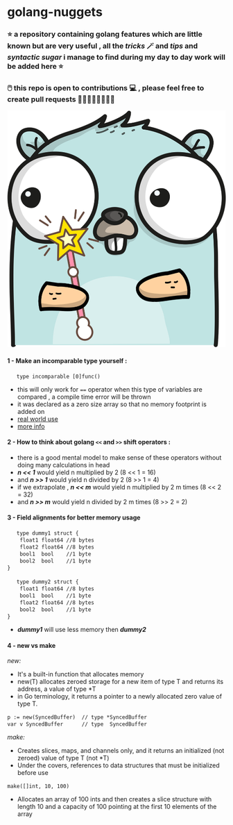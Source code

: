 # golang-nuggets
### ⭐  a repository containing golang features which are little known but are very useful , all the ***tricks*** 🪄 and ***tips*** and ***syntactic sugar*** i manage to find during my day to day work will be added here ⭐
### 🖱️ this repo is open to contributions 💻 , please feel free to create pull requests 🙏🏻🙏🏻🙏🏻🙏🏻


![alt text](https://github.com/danish-mehmood/golang-nuggets/blob/main/gopher.png)





#### 1 - Make an incomparable type yourself :
```golang
   type incomparable [0]func()
```
- this will only work for `==` operator when this type of variables are compared , a compile time error will be thrown
- it was declared as a zero size array so that no memory footprint is added on 
- [real world use ](https://github.com/golang/go/blob/master/src/net/http/http.go#L22)
- [more info](https://stackoverflow.com/questions/71031243/how-does-type-donotcompare-0func-prevent-comparability-in-golang)

#### 2 - How to think about golang `<<` and `>>` shift operators :
- there is a good mental model to make sense of these operators without doing many calculations in head
- ***n << 1*** would yield n multiplied by 2 (8 << 1 = 16)
- and ***n >> 1*** would yield n divided by 2 (8 >> 1 = 4)
- if we extrapolate , ***n << m*** would yield n multiplied by  2 m times (8 << 2 = 32)
- and ***n >> m*** would yield n divided by 2 m times (8 >> 2 = 2)

#### 3 - Field alignments for better memory usage 
```golang
   type dummy1 struct {
	float1 float64 //8 bytes
	float2 float64 //8 bytes
	bool1  bool    //1 byte
	bool2  bool    //1 byte
}

   type dummy2 struct {
	float1 float64 //8 bytes
	bool1  bool    //1 byte
	float2 float64 //8 bytes
	bool2  bool    //1 byte
}
```
- ***dummy1*** will use less memory then ***dummy2***

#### 4 - new vs make

*new:*

- It's a built-in function that allocates memory
- new(T) allocates zeroed storage for a new item of type T and returns its address, a value of type *T
- in Go terminology, it returns a pointer to a newly allocated zero value of type T.
```golang
p := new(SyncedBuffer)  // type *SyncedBuffer
var v SyncedBuffer      // type  SyncedBuffer
```
*make:*

- Creates slices, maps, and channels only, and it returns an initialized (not zeroed) value of type T (not *T)
- Under the covers, references to data structures that must be initialized before use
```golang
make([]int, 10, 100)
```
- Allocates an array of 100 ints and then creates a slice structure with length 10 and a capacity of 100 pointing at the first 10 elements of the array


























